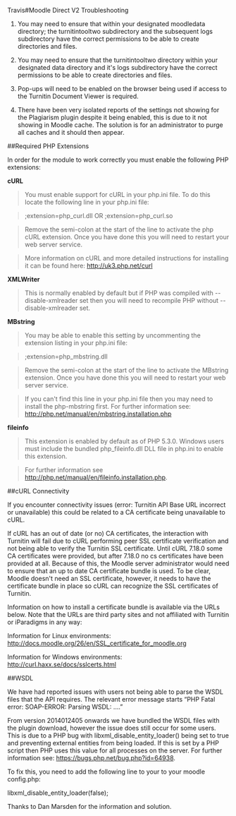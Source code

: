 Travis#Moodle Direct V2 Troubleshooting

1) You may need to ensure that within your designated moodledata directory; the turnitintooltwo subdirectory and the subsequent logs subdirectory have the correct permissions to be able to create directories and files.

2) You may need to ensure that the turnitintooltwo directory within your designated data directory and it's logs subdirectory have the correct permissions to be able to create directories and files.

3) Pop-ups will need to be enabled on the browser being used if access to the Turnitin Document Viewer is required.

4) There have been very isolated reports of the settings not showing for the Plagiarism plugin despite it being enabled, this is due to it not showing in Moodle cache. The solution is for an administrator to purge all caches and it should then appear.

##Required PHP Extensions

In order for the module to work correctly you must enable the following PHP extensions:

**cURL**

>You must enable support for cURL in your php.ini file. To do this locate the following line in your php.ini file:

>;extension=php_curl.dll
>OR
>;extension=php_curl.so

>Remove the semi-colon at the start of the line to activate the php cURL extension. Once you have done this you will need to restart your web server service.

>More information on cURL and more detailed instructions for installing it can be found here: http://uk3.php.net/curl


**XMLWriter**

>This is normally enabled by default but if PHP was compiled with --disable-xmlreader set then you will need to recompile PHP without --disable-xmlreader set.


**MBstring**

>You may be able to enable this setting by uncommenting the extension listing in your php.ini file:

>;extension=php_mbstring.dll

>Remove the semi-colon at the start of the line to activate the MBstring extension. Once you have done this you will need to restart your web server service.

>If you can't find this line in your php.ini file then you may need to install the php-mbstring first. For further information see: http://php.net/manual/en/mbstring.installation.php

**fileinfo**

>This extension is enabled by default as of PHP 5.3.0. Windows users must include the bundled php_fileinfo.dll DLL file in php.ini to enable this extension.

>For further information see http://php.net/manual/en/fileinfo.installation.php.

##cURL Connectivity

If you encounter connectivity issues (error: Turnitin API Base URL incorrect or unavailable) this could be related to a CA certificate being unavailable to cURL.

If cURL has an out of date (or no) CA certificates, the interaction with Turnitin will fail due to cURL performing peer SSL certificate verification and not being able to verify the Turnitin SSL certificate.
Until cURL 7.18.0 some CA certificates were provided, but after 7.18.0 no cs certificates have been provided at all. Because of this, the Moodle server administrator would need to ensure that an up to date CA certificate bundle is used. To be clear, Moodle doesn't need an SSL certificate, however, it needs to have the certificate bundle in place so cURL can recognize the SSL certificates of Turnitin.

Information on how to install a certificate bundle is available via the URLs below. Note that the URLs are third party sites and not affiliated with Turnitin or iParadigms in any way:

Information for Linux environments: http://docs.moodle.org/26/en/SSL_certificate_for_moodle.org

Information for Windows environments: http://curl.haxx.se/docs/sslcerts.html

##WSDL

We have had reported issues with users not being able to parse the WSDL files that the API requires. The relevant error message starts “PHP Fatal error:  SOAP-ERROR: Parsing WSDL: ….”

From version 2014012405 onwards we have bundled the WSDL files with the plugin download, however the issue does still occur for some users. This is due to a PHP bug with libxml_disable_entity_loader() being set to true and preventing external entities from being loaded. If this is set by a PHP script then PHP uses this value for all processes on the server. For further information see: https://bugs.php.net/bug.php?id=64938.

To fix this, you need to add the following line to your to your moodle config.php:

libxml_disable_entity_loader(false);

Thanks to Dan Marsden for the information and solution.
